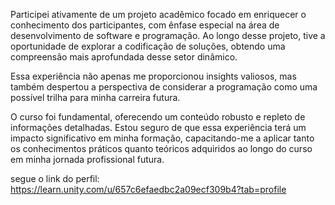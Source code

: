 Participei ativamente de um projeto acadêmico focado em enriquecer o conhecimento dos participantes, com ênfase especial na área de desenvolvimento de software e programação. Ao longo desse projeto, 
tive a oportunidade de explorar a codificação de soluções, obtendo uma compreensão mais aprofundada desse setor dinâmico.

Essa experiência não apenas me proporcionou insights valiosos, mas também despertou a perspectiva de considerar a programação como uma possível trilha para minha carreira futura.

O curso foi fundamental, oferecendo um conteúdo robusto e repleto de informações detalhadas. Estou seguro de que essa experiência terá um impacto significativo em minha formação, 
capacitando-me a aplicar tanto os conhecimentos práticos quanto teóricos adquiridos ao longo do curso em minha jornada profissional futura.

segue o link do perfil: https://learn.unity.com/u/657c6efaedbc2a09ecf309b4?tab=profile
